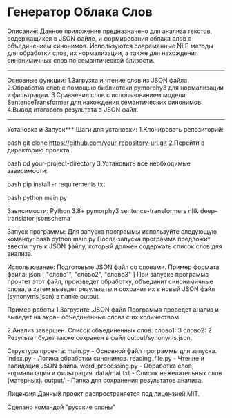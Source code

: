**Генератор Облака Слов**
=====================
Описание:
Данное приложение предназначено для анализа текстов, содержащихся в JSON файле, и формирования облака слов с объединением синонимов. Используются современные NLP методы для обработки слов, их нормализации, а также для нахождения синонимичных слов по семантической близости.
***
Основные функции:
1.Загрузка и чтение слов из JSON файла.
2.Обработка слов с помощью библиотеки pymorphy3 для нормализации и фильтрации.
3.Сравнение слов с использованием модели SentenceTransformer для нахождения семантических синонимов.
4.Вывод итогового результата в JSON файл.
***
Установка и Запуск***
Шаги для установки:
1.Клонировать репозиторий:

bash
git clone https://github.com/your-repository-url.git
2.Перейти в директорию проекта:

bash
cd your-project-directory
3.Установить все необходимые зависимости:

bash
pip install -r requirements.txt

bash
python main.py

Зависимости:
Python 3.8+
pymorphy3
sentence-transformers
nltk
deep-translator
jsonschema

Запуск программы:
Для запуска программы используйте следующую команду:
bash
python main.py
После запуска программа предложит ввести путь к JSON файлу, который должен содержать список слов для анализа.

Использование:
Подготовьте JSON файл со словами. Пример формата файла:
json
[
  "слово1",
  "слово2",
  "слово3"
]
При запуске программа прочтет этот файл, произведет обработку, объединит синонимичные слова, а затем выведет результаты и сохранит их в новый JSON файл (synonyms.json) в папке output.

Пример работы
1.Загрузите .JSON файл
Программа проведет анализ и выведет на экран объединенные слова с их количеством:
 
2.Анализ завершен. Список объединенных слов:
слово1: 3
слово2: 2
Результат будет также сохранен в файл output/synonyms.json.

Структура проекта:
main.py - Основной файл программы для запуска.
index.py - Логика обработки синонимов.
reading_file.py - Чтение и валидация JSON файла.
word_processing.py - Обработка слов, нормализация и фильтрация.
data/mat.txt - Список нежелательных слов (матерных).
output/ - Папка для сохранения результатов анализа.

Лицензия
Данный проект распространяется под лицензией MIT.

Сделано командой "русские слоны"
